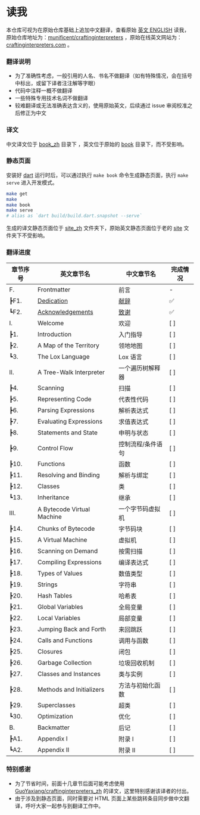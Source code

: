 # 读我

本仓库可视为在原始仓库基础上追加中文翻译，查看原始 [英文 ENGLISH](./original_README.md) 读我，原始仓库地址为：[munificent/craftinginterpreters](https://github.com/munificent/craftinginterpreters) ，原始在线英文网站为：[craftinginterpreters.com](https://www.craftinginterpreters.com/) 。

### 翻译说明

- 为了准确性考虑，一般引用的人名、书名不做翻译（如有特殊情况，会在括号中标出，或留下译者注注解等字眼）
- 代码中注释一概不做翻译
- 一些特殊专用技术名词不做翻译
- 较难翻译或无法准确表达含义的，使用原始英文，后续通过 issue 审阅校准之后修正为中文

### 译文

中文译文位于 [book_zh](./book_zh/) 目录下 ，英文位于原始的 [book](./book/) 目录下，而不受影响。

### 静态页面

安装好 [dart](https://dart.dev/get-dart) 运行时后，可以通过执行 `make book` 命令生成静态页面，执行 `make serve` 进入开发模式。

```bash
make get
make
make book 
make serve 
# alias as `dart build/build.dart.snapshot --serve`
```

生成的译文静态页面位于 [site_zh](./site_zh/) 文件夹下，原始英文静态页面位于老的 [site](./site/) 文件夹下不受影响。

### 翻译进度

| 章节序号 | 英文章节名 | 中文章节名 | 完成情况 |
| ---- | ----- | ------- | ------- |
| F. | Frontmatter | 前言 | - |
|  ┣F1. | [Dedication](https://craftinginterpreters.com/dedication.html) | [献辞](https://craftinginterpreters-zh.vercel.app/dedication.html) | ✅ |
|  ┗F2. | [Acknowledgements](https://craftinginterpreters.com/acknowledgements.html) | [致谢](https://craftinginterpreters-zh.vercel.app/acknowledgements.html) | ✅ |
| I. | Welcome | 欢迎 | [ ] |
|  ┣1. | Introduction | 入门指导 | [ ] |
|  ┣2. | A Map of the Territory | 领地地图 | [ ] |
|  ┗3. | The Lox Language | Lox 语言 | [ ] |
| II. | A Tree-Walk Interpreter | 一个遍历树解释器 | [ ] |
|  ┣4. | Scanning | 扫描 | [ ] |
|  ┣5. | Representing Code | 代表性代码 | [ ] |
|  ┣6. | Parsing Expressions | 解析表达式  | [ ] |
|  ┣7. | Evaluating Expressions | 求值表达式 | [ ] |
|  ┣8. | Statements and State | 申明与状态 | [ ] |
|  ┣9. | Control Flow | 控制流程/条件语句 | [ ] |
|  ┣10. | Functions | 函数 | [ ] |
|  ┣11. | Resolving and Binding | 解析与绑定 | [ ] |
|  ┣12. | Classes | 类 | [ ] |
|  ┗13. | Inheritance | 继承 | [ ] |
|  III. | A Bytecode Virtual Machine | 一个字节码虚拟机 | [ ] |
|  ┣14. | Chunks of Bytecode | 字节码块 | [ ] |
|  ┣15. | A Virtual Machine | 虚拟机 | [ ] |
|  ┣16. | Scanning on Demand | 按需扫描 | [ ] |
|  ┣17. | Compiling Expressions | 编译表达式 | [ ] |
|  ┣18. | Types of Values | 数值类型 | [ ] |
|  ┣19. | Strings | 字符串 | [ ] |
|  ┣20. | Hash Tables | 哈希表 | [ ] |
|  ┣21. | Global Variables | 全局变量 | [ ] |
|  ┣22. | Local Variables | 局部变量 | [ ] |
|  ┣23. | Jumping Back and Forth | 来回跳跃 | [ ] |
|  ┣24. | Calls and Functions | 调用与函数 | [ ] |
|  ┣25. | Closures | 闭包 | [ ] |
|  ┣26. | Garbage Collection | 垃圾回收机制 | [ ] |
|  ┣27. | Classes and Instances | 类与实例 | [ ] |
|  ┣28. | Methods and Initializers | 方法与初始化函数 | [ ] |
|  ┣29. | Superclasses | 超类 | [ ] |
|  ┗30. | Optimization | 优化 | [ ] |
| B. | Backmatter | 后记 | [ ] |
|  ┣A1. | Appendix I | 附录 I | [ ] |
|  ┗A2. | Appendix II | 附录 II | [ ] |

### 特别感谢

- 为了节省时间，前面十几章节后面可能考虑使用 [GuoYaxiang/craftinginterpreters_zh](https://github.com/GuoYaxiang/craftinginterpreters_zh) 的译文，这里特别感谢该译者的付出。
- 由于涉及到静态页面，同时需要对 HTML 页面上某些跳转条目同步做中文翻译，呼吁大家一起参与到翻译工作中。